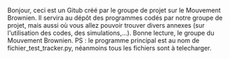 Bonjour, ceci est un Gitub créé par le groupe de projet sur le Mouvement Brownien. Il servira au dépôt des programmes codés 
par notre groupe de projet, mais aussi où vous allez pouvoir trouver divers annexes (sur l'utilisation des codes, des simulations,...).
Bonne lecture,
le groupe du Mouvement Brownien.
PS : le programme principal est au nom de fichier_test_tracker.py, néanmoins tous les fichiers sont à telecharger.
